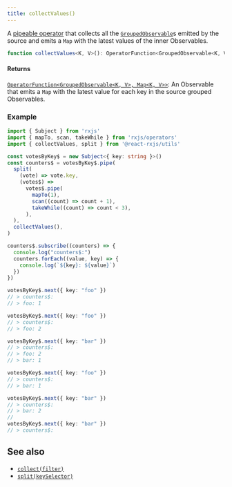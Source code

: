 ```yaml
---
title: collectValues()
---
```


A [pipeable operator] that collects all the [`GroupedObservable`]s emitted by
the source and emits a `Map` with the latest values of the inner Observables.

```ts
function collectValues<K, V>(): OperatorFunction<GroupedObservable<K, V>, Map<K, V>>
```

#### Returns

[`OperatorFunction<GroupedObservable<K, V>, Map<K, V>>`][OperatorFunction]: An Observable that 
emits a `Map` with the latest value for each key in the source grouped Observables.

### Example

```ts
import { Subject } from 'rxjs'
import { mapTo, scan, takeWhile } from 'rxjs/operators'
import { collectValues, split } from '@react-rxjs/utils'

const votesByKey$ = new Subject<{ key: string }>()
const counters$ = votesByKey$.pipe(
  split(
    (vote) => vote.key,
    (votes$) =>
      votes$.pipe(
        mapTo(1),
        scan((count) => count + 1),
        takeWhile((count) => count < 3),
      ),
  ),
  collectValues(),
)

counters$.subscribe((counters) => {
  console.log("counters$:")
  counters.forEach((value, key) => {
    console.log(`${key}: ${value}`)
  })
})

votesByKey$.next({ key: "foo" })
// > counters$:
// > foo: 1

votesByKey$.next({ key: "foo" })
// > counters$:
// > foo: 2

votesByKey$.next({ key: "bar" })
// > counters$:
// > foo: 2
// > bar: 1

votesByKey$.next({ key: "foo" })
// > counters$:
// > bar: 1

votesByKey$.next({ key: "bar" })
// > counters$:
// > bar: 2
//
votesByKey$.next({ key: "bar" })
// > counters$:
```

## See also
* [`collect(filter)`](collect)
* [`split(keySelector)`](split)

[pipeable operator]: https://rxjs.dev/guide/v6/pipeable-operators
[`GroupedObservable`]: https://rxjs-dev.firebaseapp.com/api/index/class/GroupedObservable
[OperatorFunction]: https://rxjs-dev.firebaseapp.com/api/index/interface/OperatorFunction